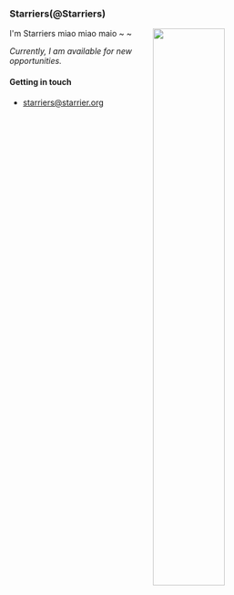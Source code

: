 ### Starriers(@Starriers)

<img width="50%" align="right" src="https://github-readme-stats.vercel.app/api?username=Starriers&show_icons=true&theme=vue&hide_title=true&count_private=true" />

I'm Starriers miao miao maio ~ ~

*Currently, I am available for new opportunities.*

#### Getting in touch

* [starriers@starrier.org](mailto:starriers@starrier.org)

<!--
**hantsy/hantsy** is a ✨ _special_ ✨ repository because its `README.md` (this file) appears on your GitHub profile.

Here are some ideas to get you started:

- 🔭 I’m currently working on ...
- 🌱 I’m currently learning ...
- 👯 I’m looking to collaborate on ...
- 🤔 I’m looking for help with ...
- 💬 Ask me about ...
- 📫 How to reach me: ...
- 😄 Pronouns: ...
- ⚡ Fun fact: ...
-->
